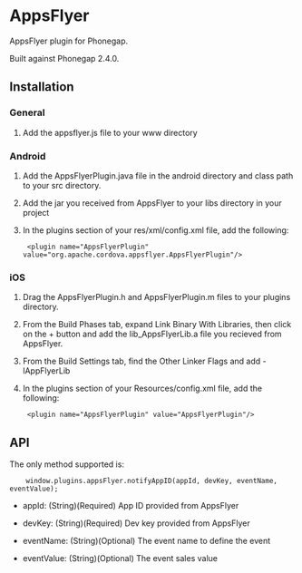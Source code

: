 # AppsFlyer

AppsFlyer plugin for Phonegap. 

Built against Phonegap 2.4.0.

## Installation

### General

1. Add the appsflyer.js file to your www directory

### Android

1. Add the AppsFlyerPlugin.java file in the android directory and class path to your src directory.

2. Add the jar you received from AppsFlyer to your libs directory in your project

3. In the plugins section of your res/xml/config.xml file, add the following:
	
		<plugin name="AppsFlyerPlugin" value="org.apache.cordova.appsflyer.AppsFlyerPlugin"/>

### iOS

1. Drag the AppsFlyerPlugin.h and AppsFlyerPlugin.m files to your plugins directory. 

2. From the Build Phases tab, expand Link Binary With Libraries, then click on the + button and add the lib_AppsFlyerLib.a file you recieved from AppsFlyer.

3. From the Build Settings tab, find the Other Linker Flags and add -lAppFlyerLib

4. In the plugins section of your Resources/config.xml file, add the following:

        <plugin name="AppsFlyerPlugin" value="AppsFlyerPlugin"/>
        
## API

The only method supported is:

		window.plugins.appsFlyer.notifyAppID(appId, devKey, eventName, eventValue);
		
- appId: (String)(Required) App ID provided from AppsFlyer

- devKey: (String)(Required) Dev key provided from AppsFlyer 

- eventName: (String)(Optional) The event name to define the event

- eventValue: (String)(Optional) The event sales value